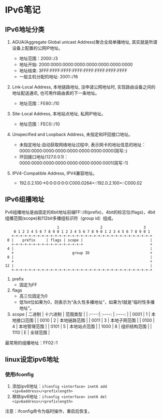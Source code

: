 # IPv6笔记

## IPv6地址分类

1. AGUA(Aggregate Global unicast Address)聚合全局单播地址, 其实就是所谓设备上配置的公网IP地址。
    + 地址范围：2000::/3
    + 地址开始: 2000:0000:0000:0000:0000:0000:0000:0000
    + 地址结束: 3FFF:FFFF:FFFF:FFFF:FFFF:FFFF:FFFF:FFFF
    + 一般主机分配的地址: 2001::/16

2. Link-Local Address, 本地链路地址, 没申请公网地址时, 实现路由设备之间的地址配送通讯, 也可用作路由表的下一条地址。
    + 地址范围：FE80::/10

3. Site-Local Address, 本地站点地址, 私网IP地址。
    + 地址范围：FEC0::/10

4. Unspecified and Loopback Address, 未指定和环回接口地址。

    + 未指定地址:自动获取网络地址过程中, 表示网卡的地址信息的地址：0000:0000:0000:0000:0000:0000:0000:0000(简写::)
    + 环回接口地址(127.0.0.1)：0000:0000:0000:0000:0000:0000:0000:0001(简写::1)

5. IPV4-Compatible Address, IPV4兼容地址。
    + 192.0.2.100->0:0:0:0:0:0:C000.0264=::192.0.2.100=::C000.02

## IPv6组播地址

Pv6组播地址是由固定的8bit地址前缀FF::/8(prefix)，4bit的标志位(flags)，4bit组播范围(scope)和112bit多播组标识符（group id）组成。

```rfc
                        1                   2                   3
    0 1 2 3 4 5 6 7 8 9 0 1 2 3 4 5 6 7 8 9 0 1 2 3 4 5 6 7 8 9 0 1
   +-+-+-+-+-+-+-+-+-+-+-+-+-+-+-+-+-+-+-+-+-+-+-+-+-+-+-+-+-+-+-+-+
 0 |    prefix     | flags | scope |                               |
   +-+-+-+-+-+-+-+-+-+-+-+-+-+-+-+-+                               +
 4 |                                                               |
   +                           group ID                            +
 8 |                                                               |
   +                                                               +
12 |                                                               |
   +-+-+-+-+-+-+-+-+-+-+-+-+-+-+-+-+-+-+-+-+-+-+-+-+-+-+-+-+-+-+-+-+
```

1. prefix
    + 固定为FF
2. flags
    + 高三位固定为0
    + 低1bit位如果为0，则表示为“永久性多播地址”，如果为1就是“临时性多播地址”。
3. scope
    | 二进制 | 十六进制 | 范围类型 |
    | :----:| :----: | :----: |
    | 0001 | 1 | 本地接口范围 |
    | 0010 | 2 | 本地链路范围 |
    | 0011 | 3 | 本地子网范围 |
    | 0100 | 4 | 本地管理范围 |
    | 0101 | 5 | 本地站点范围 |
    | 1000 | 8 | 组织结构范围 |
    | 1110 | E | 全球范围 |

最常用的组播地址：FF02::1

## linux设定ipv6地址

### 使用ifconfig

1. 添加ipv6地址：```ifconfig <interface> inet6 add <ipv6address>/<prefixlength>```
2. 移除ipv6地址：```ifconfig <interface> inet6 del <ipv6address>/<prefixlength>```

注意：ifconfig命令为临时操作，重启后恢复。
